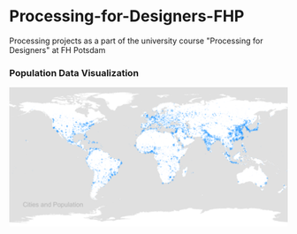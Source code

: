 # Processing-for-Designers-FHP
Processing projects as a part of the university course "Processing for Designers" at FH Potsdam

### Population Data Visualization

<img src="https://github.com/Tee994/Processing-for-Designers-FHP/blob/master/map_cities_population.PNG?raw=true" width="550"/>
